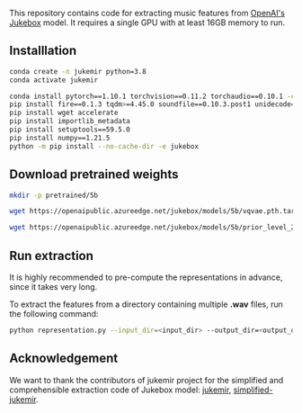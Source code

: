 
This repository contains code for extracting music features from [OpenAI's Jukebox](https://openai.com/research/jukebox) model. It requires a single GPU with at least 16GB memory to run. 




## Installlation

```bash
conda create -n jukemir python=3.8
conda activate jukemir

conda install pytorch==1.10.1 torchvision==0.11.2 torchaudio==0.10.1 -c pytorch
pip install fire==0.1.3 tqdm>=4.45.0 soundfile==0.10.3.post1 unidecode==1.1.1 numba==0.48.0 librosa==0.7.2
pip install wget accelerate 
pip install importlib_metadata
pip install setuptools==59.5.0
pip install numpy==1.21.5
python -m pip install --no-cache-dir -e jukebox
```

## Download pretrained weights
```bash
mkdir -p pretrained/5b

wget https://openaipublic.azureedge.net/jukebox/models/5b/vqvae.pth.tar -P pretrained/5b

wget https://openaipublic.azureedge.net/jukebox/models/5b/prior_level_2.pth.tar -P pretrained/5b
```



## Run extraction
It is highly recommended to pre-compute the representations in advance, since it takes very long. 

To extract the features from a directory containing multiple **.wav** files, run the following command:
```bash
python representation.py --input_dir=<input_dir> --output_dir=<output_dir>
```


## Acknowledgement
We want to thank the contributors of jukemir project for the simplified and comprehensible extraction code of Jukebox model: [jukemir](https://github.com/p-lambda/jukemir), [simplified-jukemir](https://github.com/ldzhangyx/simplified-jukemir).

